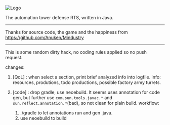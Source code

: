 ![Logo](core/assets-raw/sprites/ui/logo.png)

The automation tower defense RTS, written in Java.

---------------
Thanks for source code, the game and the happiness from
https://github.com/Anuken/Mindustry


-------------
This is some random dirty hack, no coding rules applied so no push request.

changes:

1. [QoL] : when select a section, print brief analyzed info into logfile.
   info: resources, produtions, todo productions, possible factory army turrets.
   
2. [code] : drop gradle, use neoebuild. 
   It seems uses annotation for code gen, but further use  `com.sun.tools.javac.*` and `sun.reflect.annotation.*`(bad), so not clean for plain build.
   workflow: 
      1. ./gradle to let annotations run and gen .java. 
      2. use neoebuild to build 


